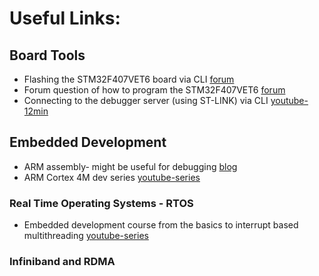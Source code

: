 # **Useful Links:**

## Board Tools

* Flashing the STM32F407VET6 board via CLI [forum](https://forum.micropython.org/viewtopic.php?t=3086)
* Forum question of how to program the STM32F407VET6 [forum](https://community.st.com/s/question/0D50X0000AeVz1f/how-to-program-stm32f407vet6-boards)
* Connecting to the debugger server (using ST-LINK) via CLI [youtube-12min](https://youtu.be/EpA25bCHHtk)


## Embedded Development

* ARM assembly- might be useful for debugging [blog](https://azeria-labs.com/writing-arm-assembly-part-1/)
* ARM Cortex 4M dev series [youtube-series](https://www.youtube.com/watch?v=mLfS9tQcy8o)
    
### Real Time Operating Systems - RTOS

* Embedded development course from the basics to interrupt based multithreading [youtube-series](https://www.youtube.com/watch?v=TEq3-p0GWGI)

### Infiniband and RDMA

